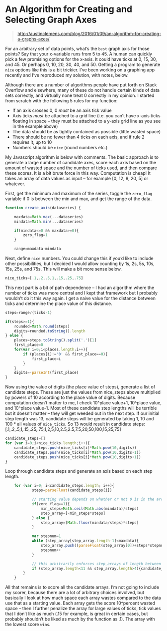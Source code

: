 # An Algorithm for Creating and Selecting Graph Axes

> http://austinclemens.com/blog/2016/01/09/an-algorithm-for-creating-a-graphs-axes/

For an arbitrary set of data points, what’s the ``best`` graph axis for those points? Say that your x-variable runs from 5 to 45. A human can quickly pick a few promising options for the x-axis. It could have ticks at 0, 15, 30, and 45. Or perhaps 0, 10, 20, 30, 40, and 50. Getting a program to generate ``nice`` options like this is a bit trickier. I’ve been working on a graphing app recently and I’ve reproduced my solution, with notes, below.

Although there are a number of algorithms people have put forth on Stack Overflow and elsewhere, many of these do not handle certain kinds of data sets correctly, and virtually none treat 0 correctly in my opinion. I started from scratch with the following 5 rules for my function:

+ If an axis crosses 0, 0 *must* be an axis tick value
+ Axis ticks *must* be attached to a grid line (i.e. you can’t have x-axis ticks floating in space – they must be attached to a y-axis grid line as you see in the example above)
+ The data should be as tightly contained as possible (little wasted space)
+ There should be no fewer than 4 ticks on each axis, and if rule 2 requires it, up to 10
+ Numbers should be ``nice`` (round numbers etc.)

My Javascript algorithm is below with comments. The basic approach is to generate a large number of candidate axes, score each axis based on the amount of wasted space and the number of ticks used, and then compare these scores. It is a bit brute force in this way. Computation is cheap! It takes an array of data values as input – for example [0, 12, 8, 20, 5] or whatever.

First, get the minimum and maximum of the series, toggle the ``zero_flag`` variable if 0 is between the min and max, and get the range of the data.

```javascript
function create_axis(dataseries) {

    maxdata=Math.max(...dataseries)
    mindata=Math.min(...dataseries)

    if(mindata<=0 && maxdata>=0){
        zero_flag=1
    }

    range=maxdata-mindata
```

Next, define ``nice`` numbers. You could change this if you’d like to include other possibilities, but I decided I would allow counting by 1s, 2s, 5s, 10s, 15s, 25s, and 75s. This will make a bit more sense below.

```javascript
nice_ticks=[.1,.2,.5,1,.15,.25,.75]
```

This next part is a bit of path dependence – I had an algorithm where the number of ticks was more central and I kept that framework but I probably wouldn’t do it this way again. I get a naive value for the distance between ticks and determine the place value of this distance.

```javascript
steps=range/(ticks-1)

if(steps>=1){
    rounded=Math.round(steps)
    digits=rounded.toString().length
} else {
    places=steps.toString().split('.')[1]
    first_place=0
    for(var i=0;i<places.length;i++){
        if (places[i]!='0' && first_place==0){
            first_place=i
        }
    }
    digits=-parseInt(first_place)
}
```

Now using the value of digits (the place value of steps), generate a list of candidate steps. These are just the values from nice_steps above multiplied by powers of 10 according to the place value of digits. Because computation doesn’t matter to me, I check 10^place value+1, 10^place value, and 10^place value-1. Most of these candidate step lengths will be terrible but it doesn’t matter – they will get weeded out in the next step. If our initial step length was 13, candidate steps will be generated by taking 1, 10 and 100 * all values of ``nice_ticks``. So 13 would result in candidate steps: [.1,.2,.5,1,.15,.25,.75,1,2,5,10,2.5,2.5,7.5,20,50,100,15,25,75]

```javascript
candidate_steps=[]
for (var i=0;i<nice_ticks.length;i++){
    candidate_steps.push(nice_ticks[i]*Math.pow(10,digits))
    candidate_steps.push(nice_ticks[i]*Math.pow(10,digits-1))
    candidate_steps.push(nice_ticks[i]*Math.pow(10,digits+1))
}
```

Loop through candidate steps and generate an axis based on each step length.

```javascript
    for (var i=0; i<candidate_steps.length; i++){
            steps=parseFloat(candidate_steps[i])

            // starting value depends on whether or not 0 is in the array
            if(zero_flag==1){
                min_steps=Math.ceil(Math.abs(mindata)/steps)
                step_array=[-min_steps*steps]
            } else {
                step_array=[Math.floor(mindata/steps)*steps]
            }

            var stepnum=1
            while (step_array[step_array.length-1]<maxdata){
                step_array.push((parseFloat(step_array[0])+steps*stepnum))
                stepnum++
            }

            // this arbitrarily enforces step_arrays of length between 4 and 10
            if (step_array.length<11 && step_array.length>4){candidate_arrays.push(step_array)}
        }
    }
```

All that remains is to score all the candidate arrays. I’m not going to include my scorer, because there are a lot of arbitrary choices involved, but basically I look at how much space each array wastes compared to the data use that as a starting value. Each array gets the score 10^percent wasted space – then I further penalize the array for large values of ticks, tick values that I don’t like as much (.15 for example, is great in certain cases, but probably shouldn’t be liked as much by the function as .1). The array with the lowest score ``wins``.
